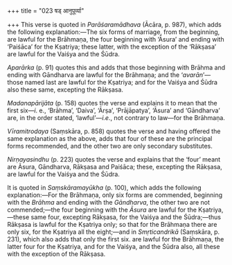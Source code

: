 +++
title = "023 षड् आनुपूर्व्या"

+++
This verse is quoted in *Parāśaramādhava* (Ācāra, p. 987), which adds
the following explanation:—The six forms of marriage, from the
beginning, are lawful for the Brāhmaṇa, the four beginning with ‘Āsura’
and ending with ‘Paiśāca’ for the Kṣatriya; these latter, with the
exception of the ‘Rākṣasa’ are lawful for the Vaiśya and the Śūdra.

*Aparārka* (p. 91) quotes this and adds that those beginning with Brāhma
and ending with Gāndharva are lawful for the Brāhmaṇa; and the
‘*avarān*’—those named last are lawful for the Kṣatriya; and for the
Vaiśya and Śūdra also these same, excepting the Rākṣasa.

*Madanapārijāta* (p. 158) quotes the verse and explains it to mean that
the first six—*i*. e., ‘Brāhma’, ‘Daiva’, ‘Ārṣa’, ‘Prājāpatya’, ‘Āsura’
and ‘Gāndharva’ are, in the order stated, ‘lawful’—*i.e*., not contrary
to law—for the Brāhmaṇa.

*Vīramitrodaya* (Saṃskāra, p. 858) quotes the verse and having offered
the same explanation as the above, adds that four of these are the
principal forms recommended, and the other two are only secondary
substitutes.

*Nirṇayasindhu* (p. 223) quotes the verse and explains that the ‘four’
meant are Āsura, Gāndharva, Rākṣasa and Paiśāca; these, excepting the
Rākṣasa, are lawful for the Vaiśya and the Śūdra.

It is quoted in *Saṃskāramayūkha* (p. 100), which adds the following
explanation:—For the Brāhmaṇa, only six forms are commended, beginning
with the *Brāhma* and ending with the *Gāndharva*, the other two are not
commended;—the four beginning with the *Āsura* are lawful for the
Kṣatriya,—these same four, excepting Rākṣasa, for the Vaiśya and the
Śūdra;—thus Rākṣasa is lawful for the Kṣatriya only; so that for the
Brāhmaṇa there are only six, for the Kṣatriya all the eight;—and in
*Smṛticandrikā* (Saṃskāra, p. 231), which also adds that only the first
six. are lawful for the Brāhmaṇa, the latter four for the Kṣatriya, and
for the Vaiśya, and the Śūdra also, all these with the exception of the
Rākṣasa.


